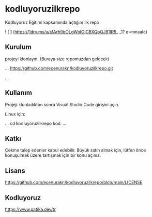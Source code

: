 # kodluyoruzilkrepo
Kodluyoruz Eğitimi kapsamında açtığım ilk repo


! [ ] (https://1drv.ms/u/s!Arh9bOLgWoIOiCBXQoQJ81IR5_ _1? e=mnaalc)

## Kurulum

projeyi klonlayın. (Buraya size repomuzdan gelecek)

...
https://github.com/ecenurakn/kodluyoruzilkrepo.git


...

## Kullanım

Projeji klonladıktan sonra Visual Studio Code girişini açın.

Linux için:

...
cd kodluyoruzilkrepo
kod.
...

## Katkı

Çekme talep edenler kabul edebilir. Büyük satın almak için, lütfen önce konuşulmak üzere tartışmak için bir konu açınız.

## Lisans

https://github.com/ecenurakn/kodluyoruzilkrepo/blob/main/LICENSE

## Kodluyoruz
https://www.patika.dev/tr

